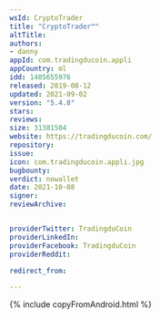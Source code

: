 ```yaml
---
wsId: CryptoTrader
title: "CryptoTrader™"
altTitle: 
authors:
- danny
appId: com.tradingducoin.appli
appCountry: ml
idd: 1405655976
released: 2019-08-12
updated: 2021-09-02
version: "5.4.8"
stars: 
reviews: 
size: 31381504
website: https://tradingducoin.com/
repository: 
issue: 
icon: com.tradingducoin.appli.jpg
bugbounty: 
verdict: nowallet
date: 2021-10-08
signer: 
reviewArchive:


providerTwitter: TradingduCoin
providerLinkedIn: 
providerFacebook: TradingduCoin
providerReddit: 

redirect_from:

---
```


{% include copyFromAndroid.html %}

